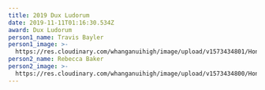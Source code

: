 ```yaml
---
title: 2019 Dux Ludorum
date: 2019-11-11T01:16:30.534Z
award: Dux Ludorum
person1_name: Travis Bayler
person1_image: >-
  https://res.cloudinary.com/whanganuihigh/image/upload/v1573434801/Honours%20Board/2019_Travis_Bayler_-_Sports_Dux_Male.jpg
person2_name: Rebecca Baker
person2_image: >-
  https://res.cloudinary.com/whanganuihigh/image/upload/v1573434800/Honours%20Board/2019_Rebecca_Baker_-_Sports_Dux_Female.jpg
---
```


